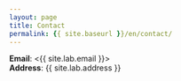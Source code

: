 ```yaml
---
layout: page
title: Contact
permalink: {{ site.baseurl }}/en/contact/
---
```


**Email**: <{{ site.lab.email }}>  
**Address**: {{ site.lab.address }}
